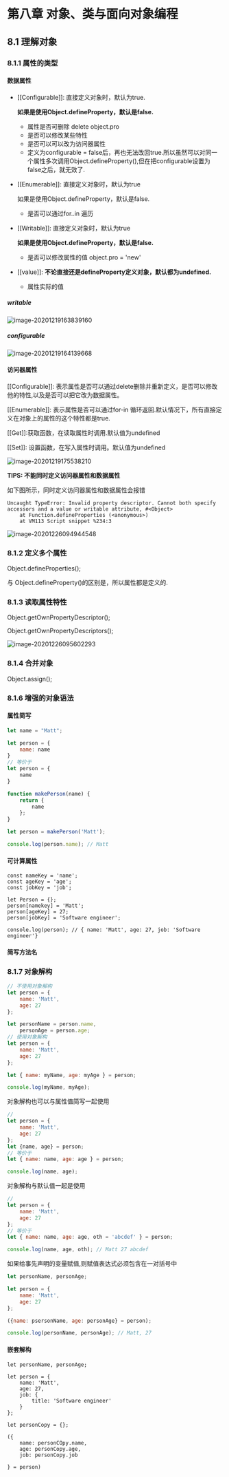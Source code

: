 # 第八章 对象、类与面向对象编程

## 8.1 理解对象
### 8.1.1 属性的类型
#### 数据属性
- [[Configurable]]: 
  直接定义对象时，默认为true.
  
  **如果是使用Object.defineProperty，默认是false.**
  
  - 属性是否可删除 delete object.pro
  - 是否可以修改某些特性
  - 是否可以可以改为访问器属性
  - 定义为configurable = false后，再也无法改回true.所以虽然可以对同一个属性多次调用Object.defineProperty(),但在把configurable设置为false之后，就无效了.
  
- [[Enumerable]]:
  直接定义对象时，默认为true
  
  如果是使用Object.defineProperty，默认是false.
  
  - 是否可以通过for..in 遍历
  
- [[Writable]]: 
  直接定义对象时，默认为true
  
  **如果是使用Object.defineProperty，默认是false.**
  
   - 是否可以修改属性的值 object.pro = 'new'
  
- [[value]]:
  **不论直接还是defineProperty定义对象，默认都为undefined.**
  
  - 属性实际的值
  
##### writable

![image-20201219163839160](./readme.assets/image-20201219163839160.png)

##### configurable

![image-20201219164139668](./readme.assets/image-20201219164139668.png)

#### 访问器属性

[[Configurable]]: 表示属性是否可以通过delete删除并重新定义，是否可以修改他的特性,以及是否可以把它改为数据属性。

[[Enumerable]]: 表示属性是否可以通过for-in 循环返回.默认情况下，所有直接定义在对象上的属性的这个特性都是true.

[[Get]]:获取函数，在读取属性时调用.默认值为undefined

[[Set]]: 设置函数，在写入属性时调用。默认值为undefined



![image-20201219175538210](./readme.assets/image-20201219175538210.png)

**TIPS: 不能同时定义访问器属性和数据属性**

如下图所示，同时定义访问器属性和数据属性会报错

```
Uncaught TypeError: Invalid property descriptor. Cannot both specify accessors and a value or writable attribute, #<Object>
    at Function.defineProperties (<anonymous>)
    at VM113 Script snippet %234:3
```

![image-20201226094944548](./readme.assets/image-20201226094944548.png)

### 8.1.2 定义多个属性

Object.defineProperties();

与 Object.defineProperty()的区别是，所以属性都是定义的.

### 8.1.3 读取属性特性
Object.getOwnPropertyDescriptor();

Object.getOwnPropertyDescriptors();

![image-20201226095602293](./readme.assets/image-20201226095602293.png)


### 8.1.4 合并对象
Object.assign();

### 8.1.6 增强的对象语法
#### 属性简写
```javascript
let name = "Matt";

let person = {
	name: name
}
// 等价于
let person = {
	name
}
```

```javascript
function makePerson(name) {
	return {
		name
	};
}

let person = makePerson('Matt');

console.log(person.name); // Matt

```
#### 可计算属性
```
const nameKey = 'name';
const ageKey = 'age';
const jobKey = 'job';

let Person = {};
person[namekey] = 'Matt';
person[ageKey] = 27;
person[jobKey] = 'Software engineer';

console.log(person); // { name: 'Matt', age: 27, job: 'Software engineer'}
```

#### 简写方法名

### 8.1.7 对象解构
```javascript
// 不使用对象解构
let person = {
	name: 'Matt',
	age: 27
};

let personName = person.name,
	personAge = person.age;
// 使用对象解构
let person = {
	name: 'Matt',
	age: 27
};

let { name: myName, age: myAge } = person;

console.log(myName, myAge);
```
对象解构也可以与属性值简写一起使用
```javascript
//
let person = {
	name: 'Matt',
	age: 27
};
let {name, age} = person;
// 等价于
let { name: name, age: age } = person;

console.log(name, age);

```

对象解构与默认值一起是使用
```javascript
//
let person = {
	name: 'Matt',
	age: 27
};
// 等价于
let { name: name, age: age, oth = 'abcdef' } = person;

console.log(name, age, oth); // Matt 27 abcdef
```

如果给事先声明的变量赋值,则赋值表达式必须包含在一对括号中

```javascript
let personName, personAge;

let person = {
    name: 'Matt',
    age: 27
};

({name: psersonName, age: personAge} = person);

console.log(personName, personAge); // Matt, 27
```



#### 嵌套解构

```
let personName, personAge;

let person = {
	name: 'Matt',
	age: 27,
	job: {
		title: 'Software engineer'
	}
};

let personCopy = {};

({
	name: personCOpy.name,
	age: personCopy.age,
	job: personCopy.job

} = person)
```

